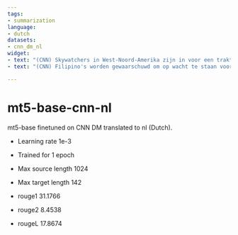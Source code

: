 ```yaml
---
tags:
- summarization
language: 
- dutch
datasets:
- cnn_dm_nl
widget:
- text: "(CNN) Skywatchers in West-Noord-Amerika zijn in voor een traktatie: een bijna vijf minuten totale maansverduistering vanmorgen. Hier is hoe het zich ontvouwt:. Het begon om 3:16 a.m. Pacific Daylight Tijd, toen de maan begon te bewegen in de schaduw van de Aarde. Voor het volgende uur en 45 minuten, die schaduw zal bewegen over de maan en verzwolgen het om 4:58 a.m. Pacific Time. De totale verduistering zal slechts vier minuten en 43 seconden duren, en NASA zegt dat maakt het de kortste van de eeuw. Kijken live op NASA TV. Terwijl mensen ten westen van de Mississippi River zal het beste uitzicht hebben, ten minste een gedeeltelijke verduistering zal zichtbaar zijn over de hele natie. Maar zonsopgang zal de show te onderbreken op de Oostkust. Delen van Zuid-Amerika, India, China en China Een maansverduistering gebeurt wanneer de zon, de aarde en de maan een rechte lijn vormen in de ruimte, met de aarde in het midden. De zon schijnt op de Aarde en creëert een schaduw. Als de maan dieper in die schaduw beweegt, lijkt het donker te worden en lijkt zelfs een roodachtige kleur te zijn. Waarom rood? Omdat de atmosfeer van de Aarde het grootste deel van het blauwe licht filtert. Sommige mensen hebben het effect van de \"bloedmaan\" bijgenaamd. NASA zegt dat maansverduisteringen meestal ten minste twee keer per jaar plaatsvinden, maar deze verduistering is de derde in een reeks van vier op een rij, bekend als een \"tetrad.\" De eerste was op 15 april 2014. De tweede was in september 2014, de volgende is zaterdag en er zal er een meer zijn, op 28 september. Als je meer wilt weten over de verduistering, NASA astronoom Mitzi Adam. Deel uw foto's met CNN iReport."
- text: "(CNN) Filipino's worden gewaarschuwd om op wacht te staan voor flash overstromingen en aardverschuivingen als tropische storm Maysak benaderde de Aziatische eiland natie zaterdag. Slechts een paar dagen geleden, Maysak kreeg super tyfoon status dankzij zijn aanhoudende 150 km/h winden. Het heeft sindsdien verloren veel stoom als het naar het westen in de Stille Oceaan heeft gedraaid. Het is nu geclassificeerd als een tropische storm, volgens de Filipijnse nationale weerdienst, die noemt het een andere naam, Chedeng. Het heeft stabiele winden van meer dan 70 km/h (115 km/h) en gusts tot 90 km/h vanaf 17.00 uur (5 uur ET) Zaterdag. Toch, dat betekent niet dat Maysak zal geen pak een wallop. Autoriteiten nam preventieve stappen om mensen veilig te houden zoals barring outdoor activiteiten zoals zwemmen, surfen, di. Gabriel Llave, een ramp ambtenaar, vertelde PNA dat toeristen die aankomen zaterdag in en rond de kustplaats van Aurora \"zal niet worden geaccepteerd door de eigenaren van hotels, resorts, herbergen en dergelijke... en zal worden geadviseerd om terug te keren naar hun respectievelijke plaatsen.\" Aldczar Aurelio, een meteoroloog met de Filippijnse Atmosferische, Geofysische en Astronomische Diensten Administratie (PAGASA), zei dat de storm was gecentreerd 200 mijl ten zuidwesten van de provincie Aurora vanaf 5 uur (5 uur ET) en richting het westen op een 12.5 mph clip. Het is verwacht dat landval zondagochtend maken op de zuidoostelijke kust van de provincie Isabela en zijn uit de Filippijnen tegen maandag. Ahead van de storm. Isabela Gov. Faustino Dry III waarschuwde zaterdag dat bewoners moet handelen als deze zal maken landfall zondagochtend op de zuidoostelijke kust van de provincie Isabela en zijn uit de Filippijnen voor maandag."

---
```


# mt5-base-cnn-nl

mt5-base finetuned on CNN DM translated to nl (Dutch).

* Learning rate 1e-3
* Trained for 1 epoch
* Max source length 1024
* Max target length 142

* rouge1  31.1766
* rouge2  8.4538
* rougeL  17.8674
